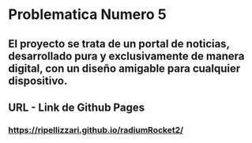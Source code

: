 # Problematica Numero 5

## El proyecto se trata de un portal de noticias, desarrollado pura y exclusivamente de manera digital, con un diseño amigable para cualquier dispositivo.

## URL - Link de Github Pages

### https://ripellizzari.github.io/radiumRocket2/
